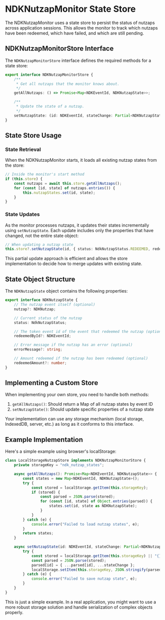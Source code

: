 # NDKNutzapMonitor State Store

The NDKNutzapMonitor uses a state store to persist the status of nutzaps across application sessions. This allows the monitor to track which nutzaps have been redeemed, which have failed, and which are still pending.

## NDKNutzapMonitorStore Interface

The `NDKNutzapMonitorStore` interface defines the required methods for a state store:

```typescript
export interface NDKNutzapMonitorStore {
    /**
     * Get all nutzaps that the monitor knows about.
     */
    getAllNutzaps: () => Promise<Map<NDKEventId, NDKNutzapState>>;

    /**
     * Update the state of a nutzap.
     */
    setNutzapState: (id: NDKEventId, stateChange: Partial<NDKNutzapState>) => Promise<void>;
}
```

## State Store Usage

### State Retrieval

When the NDKNutzapMonitor starts, it loads all existing nutzap states from the store:

```typescript
// Inside the monitor's start method
if (this.store) {
    const nutzaps = await this.store.getAllNutzaps();
    for (const [id, state] of nutzaps.entries()) {
        this.nutzapStates.set(id, state);
    }
}
```

### State Updates

As the monitor processes nutzaps, it updates their states incrementally using `setNutzapState`. Each update includes only the properties that have changed, not the entire state object:

```typescript
// When updating a nutzap state
this.store?.setNutzapState(id, { status: NdkNutzapStatus.REDEEMED, redeemedAmount: 100 });
```

This partial update approach is efficient and allows the store implementation to decide how to merge updates with existing state.

## State Object Structure

The `NDKNutzapState` object contains the following properties:

```typescript
export interface NDKNutzapState {
    // The nutzap event itself (optional)
    nutzap?: NDKNutzap;

    // Current status of the nutzap
    status: NdkNutzapStatus;

    // The token event id of the event that redeemed the nutzap (optional)
    redeemedById?: NDKEventId;

    // Error message if the nutzap has an error (optional)
    errorMessage?: string;

    // Amount redeemed if the nutzap has been redeemed (optional)
    redeemedAmount?: number;
}
```

## Implementing a Custom Store

When implementing your own store, you need to handle both methods:

1. `getAllNutzaps()`: Should return a Map of all nutzap states by event ID
2. `setNutzapState()`: Should update specific properties of a nutzap state

Your implementation can use any storage mechanism (local storage, IndexedDB, server, etc.) as long as it conforms to this interface.

## Example Implementation

Here's a simple example using browser's localStorage:

```typescript
class LocalStorageNutzapStore implements NDKNutzapMonitorStore {
    private storageKey = "ndk_nutzap_states";

    async getAllNutzaps(): Promise<Map<NDKEventId, NDKNutzapState>> {
        const states = new Map<NDKEventId, NDKNutzapState>();
        try {
            const stored = localStorage.getItem(this.storageKey);
            if (stored) {
                const parsed = JSON.parse(stored);
                for (const [id, state] of Object.entries(parsed)) {
                    states.set(id, state as NDKNutzapState);
                }
            }
        } catch (e) {
            console.error("Failed to load nutzap states", e);
        }
        return states;
    }

    async setNutzapState(id: NDKEventId, stateChange: Partial<NDKNutzapState>): Promise<void> {
        try {
            const stored = localStorage.getItem(this.storageKey) || "{}";
            const parsed = JSON.parse(stored);
            parsed[id] = { ...parsed[id], ...stateChange };
            localStorage.setItem(this.storageKey, JSON.stringify(parsed));
        } catch (e) {
            console.error("Failed to save nutzap state", e);
        }
    }
}
```

This is just a simple example. In a real application, you might want to use a more robust storage solution and handle serialization of complex objects properly.
